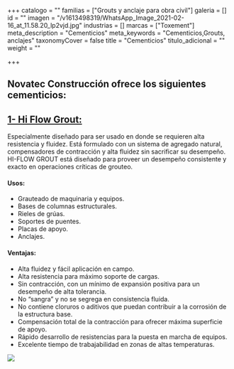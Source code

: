 +++
catalogo = ""
familias = ["Grouts y anclaje para obra civil"]
galeria = []
id = ""
imagen = "/v1613498319/WhatsApp_Image_2021-02-16_at_11.58.20_lp2vjd.jpg"
industrias = []
marcas = ["Toxement"]
meta_description = "Cementicios"
meta_keywords = "Cementicios,Grouts, anclajes"
taxonomyCover = false
title = "Cementicios"
titulo_adicional = ""
weight = ""

+++
## Novatec Construcción ofrece los siguientes cementicios:

## [**1- Hi Flow Grout:**](http://www.eucomex.com.mx/portafolio/productos/grouts/cementicios/hi-flow-grout/)

Especialmente diseñado para ser usado en donde se requieren alta resistencia y fluidez. Está formulado con un sistema de agregado natural, compensadores de contracción y alta fluidez sin sacrificar su desempeño. HI-FLOW GROUT está diseñado para proveer un desempeño consistente y exacto en operaciones críticas de grouteo.

#### **Usos:**

* Grauteado de maquinaria y equipos.
* Bases de columnas estructurales.
* Rieles de grúas.
* Soportes de puentes.
* Placas de apoyo.
* Anclajes.

#### **Ventajas:**

* Alta fluidez y fácil aplicación en campo.
* Alta resistencia para máximo soporte de cargas.
* Sin contracción, con un mínimo de expansión positiva para un desempeño de alta tolerancia.
* No “sangra” y no se segrega en consistencia fluida.
* No contiene cloruros o aditivos que puedan contribuir a la corrosión de la estructura base.
* Compensación total de la contracción para ofrecer máxima superficie de apoyo.
* Rápido desarrollo de resistencias para la puesta en marcha de equipos.
* Excelente tiempo de trabajabilidad en zonas de altas temperaturas.

![](https://res.cloudinary.com/drnun7bay/image/upload/v1611094559/WhatsApp_Image_2021-01-19_at_16.14.55_nqfnpr.jpg)